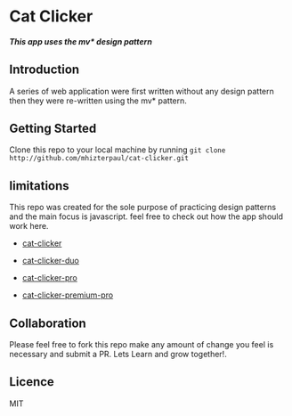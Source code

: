 # Cat Clicker

#### _This app uses the mv* design pattern_

## Introduction

A series of web application were first written without any design pattern then they were re-written using the mv* pattern.


## Getting Started

Clone this repo to your local machine by running ``` git clone http://github.com/mhizterpaul/cat-clicker.git ```

## limitations

This repo was created for the sole purpose of practicing design patterns and the main focus is javascript. feel free to check out how the app should work here.

* [cat-clicker](https://mhizterpaul.github.io/cat-clicker/cat-clicker.html)

* [cat-clicker-duo](https://mhizterpaul.github.io/cat-clicker/cat-clicker-duo.html)

* [cat-clicker-pro](https://mhizterpaul.github.io/cat-clicker/cat-clicker-pro.html)

* [cat-clicker-premium-pro](https://mhizterpaul.github.io/cat-clicker/cat-clicker-premium-pro.html)


## Collaboration
Please feel free to fork this repo make any amount of change you feel is necessary and submit a PR. Lets Learn and grow together!.

## Licence 

MIT